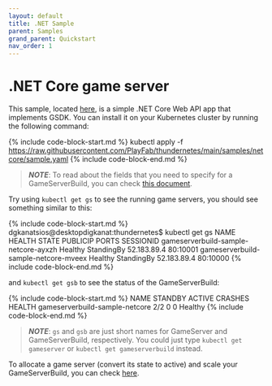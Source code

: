 ```yaml
---
layout: default
title: .NET Sample
parent: Samples
grand_parent: Quickstart
nav_order: 1
---
```


# .NET Core game server

This sample, located [here](https://github.com/PlayFab/thundernetes/tree/main/samples/netcore), is a simple .NET Core Web API app that implements GSDK. You can install it on your Kubernetes cluster by running the following command:

{% include code-block-start.md %}
kubectl apply -f https://raw.githubusercontent.com/PlayFab/thundernetes/main/samples/netcore/sample.yaml
{% include code-block-end.md %}

> _**NOTE**_: To read about the fields that you need to specify for a GameServerBuild, you can check [this document](../gameserverbuild.md).

Try using `kubectl get gs` to see the running game servers, you should see something similar to this:

{% include code-block-start.md %}
dgkanatsios@desktopdigkanat:thundernetes$ kubectl get gs
NAME                                   HEALTH    STATE        PUBLICIP      PORTS      SESSIONID
gameserverbuild-sample-netcore-ayxzh   Healthy   StandingBy   52.183.89.4   80:10001
gameserverbuild-sample-netcore-mveex   Healthy   StandingBy   52.183.89.4   80:10000
{% include code-block-end.md %}

and `kubectl get gsb` to see the status of the GameServerBuild:

{% include code-block-start.md %}
NAME                             STANDBY   ACTIVE   CRASHES   HEALTH
gameserverbuild-sample-netcore   2/2       0        0         Healthy
{% include code-block-end.md %}

> _**NOTE**_: `gs` and `gsb` are just short names for GameServer and GameServerBuild, respectively. You could just type `kubectl get gameserver` or `kubectl get gameserverbuild` instead.

To allocate a game server (convert its state to active) and scale your GameServerBuild, you can check [here](allocation-scaling.md).
